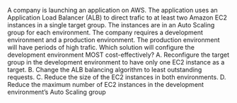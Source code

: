 A company is launching an application on AWS. The application uses an Application Load Balancer (ALB) to direct trafic to at least two Amazon EC2 instances in a single target group. The instances are in an Auto Scaling group for each environment. The company requires a development environment and a production environment. The production environment will have periods of high trafic. Which solution will configure the development environment MOST cost-effectively? 
A. Reconfigure the target group in the development environment to have only one EC2 instance as a target. 
B. Change the ALB balancing algorithm to least outstanding requests. 
C. Reduce the size of the EC2 instances in both environments. 
D. Reduce the maximum number of EC2 instances in the development environment’s Auto Scaling group